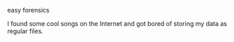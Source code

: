 easy forensics

I found some cool songs on the Internet and got bored of storing my data as regular files.

